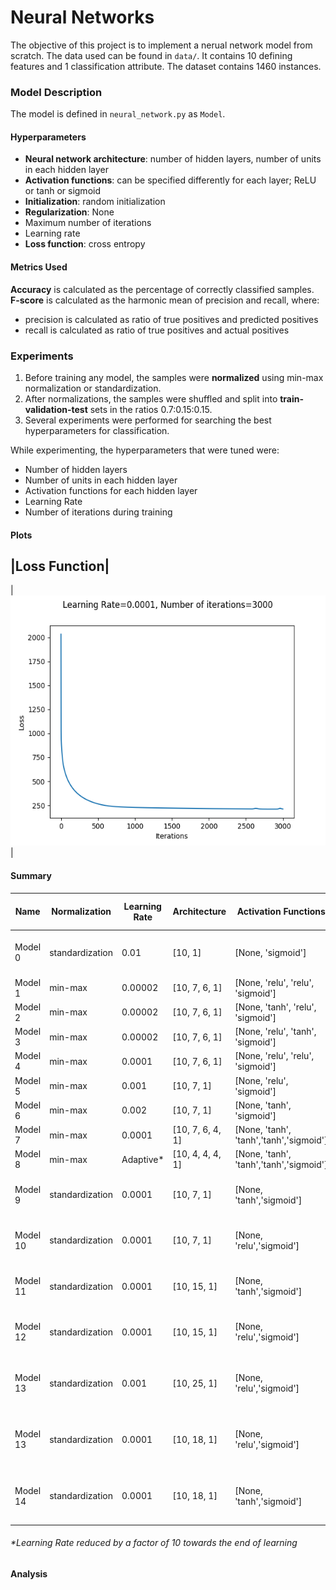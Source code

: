 # Neural Networks

The objective of this project is to implement a nerual network model from scratch. The data used can be found in `data/`. It contains 10 defining features and 1 classification attribute. The dataset contains 1460 instances.

### Model Description

The model is defined in `neural_network.py` as `Model`.

#### Hyperparameters
- **Neural network architecture**: number of hidden layers, number of units in each hidden layer
- **Activation functions**: can be specified differently for each layer; ReLU or tanh or sigmoid
- **Initialization**: random initialization
- **Regularization**: None
- Maximum number of iterations
- Learning rate
- **Loss function**: cross entropy

#### Metrics Used
**Accuracy** is calculated as the percentage of correctly classified samples.
**F-score** is calculated as the harmonic mean of precision and recall, where:
- precision is calculated as ratio of true positives and predicted positives
- recall is calculated as ratio of true positives and actual positives

### Experiments

1. Before training any model, the samples were **normalized** using min-max normalization or standardization. 
2. After normalizations, the samples were shuffled and split into **train-validation-test** sets in the ratios 0.7:0.15:0.15.
3. Several experiments were performed for searching the best hyperparameters for classification.

While experimenting, the hyperparameters that were tuned were:
- Number of hidden layers
- Number of units in each hidden layer
- Activation functions for each hidden layer
- Learning Rate
- Number of iterations during training


#### Plots

|Loss Function|
---
|<img src = "img/loss.png" height=400></img>|

#### Summary

|Name|Normalization|Learning Rate|Architecture|Activation Functions|Initialization|Number of Iterations|Training Accuracy|Validation Accuracy|Validation F-score|
|--|--|--|--|--|--|--|--|--|--|
Model 0|standardization|0.01|[10, 1]|[None, 'sigmoid']|Random (scaled by 0.01), Zero (for bias)|2,000|90.5|89.9|0.90
Model 1|min-max|0.00002|[10, 7, 6, 1]|[None, 'relu', 'relu', 'sigmoid']|Random|15,000|90.70|90.87|0.91|
Model 2|min-max|0.00002|[10, 7, 6, 1]|[None, 'tanh', 'relu', 'sigmoid']|Random|15,000|90.50|88.13|0.88|
Model 3|min-max|0.00002|[10, 7, 6, 1]|[None, 'relu', 'tanh', 'sigmoid']|Random|20,000|90.50|89.95|0.90|
Model 4|min-max|0.0001|[10, 7, 6, 1]|[None, 'relu', 'relu', 'sigmoid']|Random|5,000|90.31|91.78|0.92|
Model 5|min-max|0.001|[10, 7, 1]|[None, 'relu', 'sigmoid']|Random|17,000|91.00|90.41|0.91|
Model 6|min-max|0.002|[10, 7, 1]|[None, 'tanh', 'sigmoid']|Random|25,000|94.42|89.95|0.90
Model 7|min-max|0.0001|[10, 7, 6, 4, 1]|[None, 'tanh', 'tanh','tanh','sigmoid']|Random|15,000|92.5|90.4|0.90
Model 8|min-max|Adaptive*|[10, 4, 4, 4, 1]|[None, 'tanh', 'tanh','tanh','sigmoid']|Random|30,000|92.1|90.9|0.91
Model 9|standardization|0.0001|[10, 7, 1]|[None, 'tanh','sigmoid']|Random (scaled by 0.01), Zero (for bias)|15,000|92.5|90.4|0.90
Model 10|standardization|0.0001|[10, 7, 1]|[None, 'relu','sigmoid']|Random (scaled by 0.01), Zero (for bias)|15,000|92.76|89.04|0.89
Model 11|standardization|0.0001|[10, 15, 1]|[None, 'tanh','sigmoid']|Random (scaled by 0.01), Zero (for bias)|20,000|97.16|88.12|0.88
Model 12|standardization|0.0001|[10, 15, 1]|[None, 'relu','sigmoid']|Random (scaled by 0.01), Zero (for bias)|20,000|92.66|91.32|0.91
Model 13|standardization|0.001|[10, 25, 1]|[None, 'relu','sigmoid']|Random (scaled by 1/sqrt(n[i])), Zero (for bias)|10,000|99.4|89.04|0.89
Model 13|standardization|0.0001|[10, 18, 1]|[None, 'relu','sigmoid']|Random (scaled by 1/sqrt(n[i])), Zero (for bias)|5,000|94.5|91.78|0.92
Model 14|standardization|0.0001|[10, 18, 1]|[None, 'tanh','sigmoid']|Random (scaled by 1/sqrt(n[i])), Zero (for bias)|5,000|95.2|90.9|0.91

###### *Learning Rate reduced by a factor of 10 towards the end of learning


#### Analysis